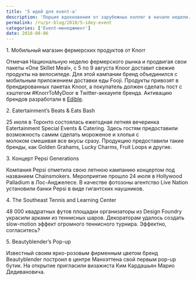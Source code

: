 ```yaml
---
title: '5 идей для event-а'
description: 'Порция вдохновения от зарубежных коллег в начале недели. 1. Мобильный магазин фермерских продуктов от Knorr'
permalink: /ru/pr-blog/2018/5-idey-event
categories: ['Event-менеджмент']
date: 2018-08-06
---
```

<p>1. Мобильный магазин фермерских продуктов от Knorr</p>
<p>Отмечая Национальную неделю фермерского рынка и продвигая свои пакеты &laquo;One Skillet Meal&raquo;,&nbsp;с 5 по 9 августа Knoor&nbsp;доставит свежие продукты на велосипеде. Для этой кампании бренд&nbsp;объединился с мобильным приложением доставки еды Fooji. Продукты привозят в брендированных пакетах Knoor, а покупатель должен сделать пост с хэштегом #KnorrToMyDoor в Twitter-аккаунте бренда. Активацию брендов разработали в <a href="https://www.edelman.com/about-us/dje-holdings/edible">Edible</a>.</p>
<p>2. Eatertainment&rsquo;s Beats &amp; Eats Bash</p>
<p>25 июля в Торонто состоялась ежегодная летняя вечеринка Eatertainment Special Events &amp; Catering. Здесь гостям предоставили возможность&nbsp;самим сделать&nbsp;мороженое и хлопья с молоком&nbsp;смешивая&nbsp;все вкусы сразу. Продукцию предоставили такие бренды, как Golden Grahams, Lucky Charms, Fruit Loops и другие.</p>
<p>3. Концерт Pepsi Generations</p>
<p>Компания Pepsi отметила свою летнюю кампанию концертом под названием Chainsmokers. Мероприятие прошло 24 июля в Hollywood Palladium в Лос-Анджелесе. В качестве фотозоны агентство Live Nation установили банки Pepsi в виде гигантских наушников.</p>
<p>4. The Southeast Tennis and Learning Center</p>
<p>48&nbsp;000 квадратных футов площадки организаторы из Design Foundry украсили арками из теннисных шаров. Декораторам удалось создать slow-motion эффект огромного теннисного турнира. Эффектно, согласитесь?</p>
<p>5. Beautyblender&rsquo;s Pop-up</p>
<p>Известный своим ярко-розовым фирменным цветом бренд Beautyblender построил в центре Манхэттена свой первым pop-up бутик. На открытие пригласили визажиста Ким Кардашьян Марио Дедивановича.&nbsp;</p>
